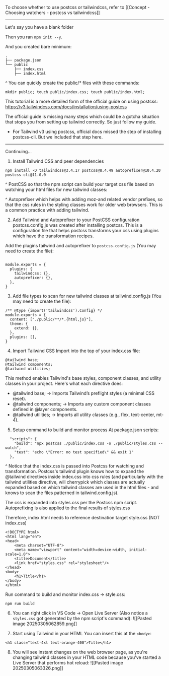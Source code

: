 To choose whether to use postcss or tailwindcss, refer to [[Concept - Choosing watchers - postcss vs tailwindcss]]

---

Let's say you have a blank folder

Then you ran `npm init --y`.

And you created bare minimum:
```
.
├── package.json
└── public
    ├── index.css
    ├── index.html
```

^ You can quickly create the public/* files with these commands:
```
mkdir public; touch public/index.css; touch public/index.html;
```

This tutorial is a more detailed form of the official guide on using postcss:
https://v3.tailwindcss.com/docs/installation/using-postcss

The official guide is missing many steps which could be a gotcha situation that stops you from setting up tailwind correctly. So just follow my guide.
- For Tailwind v3 using postcss, official docs missed the step of installing postcss-cli. But we included that step here.

---

Continuing...

1. Install Tailwind CSS and peer dependencies
```
npm install -D tailwindcss@3.4.17 postcss@8.4.49 autoprefixer@10.4.20 postcss-cli@11.0.0
```

^ PostCSS so that the npm script can build your target css file based on watching your html files for new tailwind classes:

^ Autoprefixer which helps with adding moz-and related vendor prefixes, so that the css rules in the styling classes work for older web browsers. This is a common practice with adding tailwind.

2. Add Tailwind and Autoprefixer to your PostCSS configuration
postcss.config.js was created after installing postcss. This is a configuration file that helps postcss transforms your css using plugins which have the transformation recipes.

Add the plugins tailwind and autoprefixer to `postcss.config.js` (You may need to create the file):
```

module.exports = {
  plugins: {
    tailwindcss: {},
    autoprefixer: {},
  },
} 
```

3. Add file types to scan for new tailwind classes at tailwind.config.js (You may need to create the file):
```
/** @type {import('tailwindcss').Config} */
module.exports = {
  content: ["./public/**/*.{html,js}"],
  theme: {
    extend: {},
  },
  plugins: [],
} 
```

4. Import Tailwind CSS
Import into the top of your index.css file:
```
@tailwind base;
@tailwind components;
@tailwind utilities;
```

This method enables Tailwind's base styles, component classes, and utility classes in your project. Here's what each directive does:

- @tailwind base; → Imports Tailwind’s preflight styles (a minimal CSS reset).
- @tailwind components; → Imports any custom component classes defined in @layer components.
- @tailwind utilities; → Imports all utility classes (e.g., flex, text-center, mt-4).

5. Setup command to build and monitor process
At package.json scripts:
```
  "scripts": {
    "build": "npx postcss ./public/index.css -o ./public/styles.css --watch",
    "test": "echo \"Error: no test specified\" && exit 1"
  },
```

^ Notice that the index.css is passed into Postcss for watching and transformation. Postcss's tailwind plugin knows how to expand the @tailwind directives inside index.css into css rules (and particularly with the tailwind utilities directive, will cherrypick which classes are actually expanded based on which tailwind classes are used in the html files - and knows to scan the files patterned in tailwind.config.js). 

The css is expanded into styles.css per the Postcss npm script. Autoprefixing is also applied to the final results of styles.css

Therefore, index.html needs to reference destination target style.css (NOT index.css)
```
<!DOCTYPE html>
<html lang="en">
<head>
    <meta charset="UTF-8">
    <meta name="viewport" content="width=device-width, initial-scale=1.0">
    <title>Document</title>
    <link href="styles.css" rel="stylesheet"/>
</head>
<body>
    <h1>Title</h1>
</body>
</html>
```

Run command to build and monitor index.css -> style.css:
```
npm run build
```


6. You can right click in VS Code -> Open Live Server (Also notice a `styles.css` got generated by the npm script's command):
![[Pasted image 20250305062859.png]]


7. Start using Tailwind in your HTML
You can insert this at the `<body>`:
```
<h1 class="text-4xl text-orange-400">Title</h1>
```


8. You will see instant changes on the web browser page, as you're changing tailwind classes in your HTML code because you've started a Live Server that performs hot reload:
![[Pasted image 20250305063326.png]]
